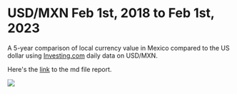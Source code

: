 # USD/MXN Feb 1st, 2018 to Feb 1st, 2023

A 5-year comparison of local currency value in Mexico compared to the US dollar using [Investing.com](https://www.investing.com/currencies/usd-mxn-historical-data) daily data on USD/MXN.

Here's the [link](https://github.com/felipevalenciaclavijo/USD-MXN-1Feb2019to1Feb2023/blob/main/USD-MXN-1Feb2019to1Feb2023.md) to the md file report.

![](https://github.com/felipevalenciaclavijo/USD-MXN_1Feb2018_to_1Feb2023/blob/main/Daily_USD-MXN_5years.png)
